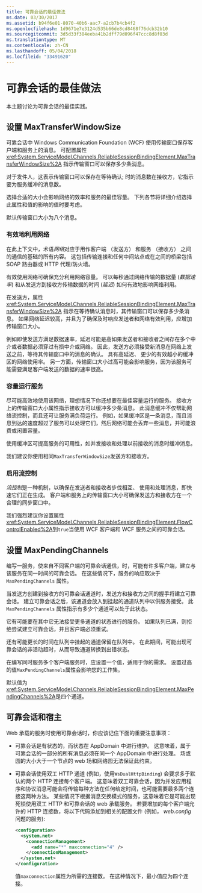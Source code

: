 ```yaml
---
title: 可靠会话的最佳做法
ms.date: 03/30/2017
ms.assetid: b94f6e01-8070-40b6-aac7-a2cb7b4cb4f2
ms.openlocfilehash: 1d9671e7e3124d535b66de8cd8468f76dcb32b10
ms.sourcegitcommit: 3d5d33f384eeba41b2dff79d096f47ccc8d8f03d
ms.translationtype: MT
ms.contentlocale: zh-CN
ms.lasthandoff: 05/04/2018
ms.locfileid: "33491620"
---
```

# <a name="best-practices-for-reliable-sessions"></a>可靠会话的最佳做法

本主题讨论为可靠会话的最佳实践。

## <a name="setting-maxtransferwindowsize"></a>设置 MaxTransferWindowSize

可靠会话中 Windows Communication Foundation (WCF) 使用传输窗口保存客户端和服务上的消息。 可配置属性 <xref:System.ServiceModel.Channels.ReliableSessionBindingElement.MaxTransferWindowSize%2A> 指示传输窗口可以保存多少条消息。

对于发件人，这表示传输窗口可以保存在等待确认; 时的消息数在接收方，它指示要为服务缓冲的消息数。

选择合适的大小会影响网络的效率和服务的最佳容量。 下列各节将详细介绍选择此属性和值的影响的值时要考虑。

默认传输窗口大小为八个消息。

### <a name="efficient-use-of-the-network"></a>有效地利用网络

在此上下文中，术语*网络*对应于用作客户端 （发送方） 和服务 （接收方） 之间的通信的基础的所有内容。 这包括传输连接和任何中间站点或在之间的桥梁包括 SOAP 路由器或 HTTP 代理/防火墙。

有效使用网络可确保充分利用网络容量。 可以每秒通过网络传输的数据量 (*数据速率*) 和从发送方到接收方传输数据的时间 (*延迟*) 如何有效地影响网络利用。

在发送方，属性 <xref:System.ServiceModel.Channels.ReliableSessionBindingElement.MaxTransferWindowSize%2A> 指示在等待确认消息时，其传输窗口可以保存多少条消息。 如果网络延迟较高，并且为了确保及时响应发送者和网络有效利用，应增加传输窗口大小。

例如即使发送方满足数据速率，延迟可能是高如果发送者和接收者之间存在多个中介或者数据必须穿过有损中介或网络。 因此，发送方必须接受新消息在网络上发送之前，等待其传输窗口中的消息的确认。 具有高延迟、 更少的有效越小的缓冲区的网络使用率。 另一方面，传输窗口大小过高可能会影响服务，因为该服务可能需要满足客户端发送的数据的速率很高。

### <a name="running-the-service-to-capacity"></a>容量运行服务

尽可能高效地使用该网络，理想情况下你还想要在最佳容量运行的服务。 接收方上的传输窗口大小属性指示接收方可以缓冲多少条消息。 此消息缓冲不仅帮助网络流控制，而且还可让服务满负荷运行。 例如，如果缓冲区是一条消息，而且消息到达的速度超过了服务可以处理它们，然后网络可能会丢弃一些消息，并可能浪费或闲置容量。

使用缓冲区可提高服务的可用性，如并发接收和处理以前接收的消息时缓冲消息。

我们建议你使用相同`MaxTransferWindowSize`发送方和接收方。

### <a name="enabling-flow-control"></a>启用流控制

*流控制*是一种机制，以确保在发送者和接收者步伐相互、 使用和处理消息，即快速它们正在生成。 客户端和服务上的传输窗口大小可确保发送方和接收方在一个合理的同步窗口中。

我们强烈建议你设置属性<xref:System.ServiceModel.Channels.ReliableSessionBindingElement.FlowControlEnabled%2A>到`true`当使用 WCF 客户端和 WCF 服务之间的可靠会话。

## <a name="setting-maxpendingchannels"></a>设置 MaxPendingChannels

编写一服务，使来自不同客户端的可靠会话通信，时，可能有许多客户端，建立与该服务在同一时间的可靠会话。 在这些情况下，服务的响应取决于 `MaxPendingChannels` 属性。

当发送方创建到接收方的可靠会话通道时，发送方和接收方之间的握手将建立可靠会话。 建立可靠会话之后，该通道会放入到挂起的通道队列中以供服务接受。 此 `MaxPendingChannels` 属性指示有多少个通道可以处于此状态。

它有可能要在其中它无法接受更多通道的状态进行的服务。 如果队列已满，则拒绝尝试建立可靠会话，并且客户端必须重试。

还有可能更长的时间在队列中挂起的通道保留在队列中。 在此期间，可能出现可靠会话的非活动超时，从而导致通道转换到出错状态。

在编写同时服务多个客户端服务时，应设置一个值，适用于你的需求。 设置过高的值`MaxPendingChannels`属性会影响您的工作集。

默认值为<xref:System.ServiceModel.Channels.ReliableSessionBindingElement.MaxPendingChannels%2A>是四个通道。

## <a name="reliable-sessions-and-hosting"></a>可靠会话和宿主

Web 承载的服务时使用可靠会话时，你应该记住下面的重要注意事项：

- 可靠会话是有状态的，而状态在 AppDomain 中进行维护。 这意味着，属于可靠会话的一部分的所有消息必须在同一个 AppDomain 中进行处理。 场或园的大小大于一个节点的 web 场和网络园无法保证此约束。

- 可靠会话使用双工 HTTP 通道 (例如，使用`WsDualHttpBinding`) 会要求多于默认的两个 HTTP 连接每个客户端。 这意味着双工可靠会话，因为并发应用程序和协议消息可能会将传输每种方法在任何给定时间，也可能需要最多两个连接这两种方法。 某些情况下根据消息交换模式的服务，这意味着它是可能出现死锁使用双工 HTTP 和可靠会话的 web 承载服务。 若要增加的每个客户端允许的 HTTP 连接数，将以下代码添加到相关的配置文件 (例如， *web.config*问题的服务):

  ```xml
  <configuration>
    <system.net>
      <connectionManagement>
        <add name="*" maxconnection="4" />
      </connectionManagement>
    </system.net>
  </configuration>
  ```

  值`maxconnection`属性为所需的连接数。 在这种情况下，最小值应为四个连接。
